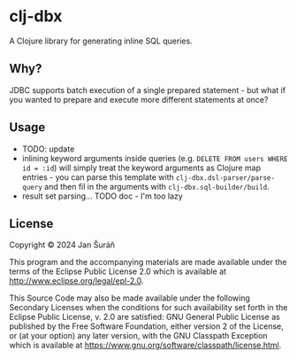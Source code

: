 # clj-dbx
A Clojure library for generating inline SQL queries.

## Why?

JDBC supports batch execution of a single prepared statement - but what if you wanted to prepare
and execute more different statements at once?

## Usage
- TODO: update
- inlining keyword arguments inside queries (e.g. `DELETE FROM users WHERE id = :id`) will simply
treat the keyword arguments as Clojure map entries - you can parse this template with
`clj-dbx.dsl-parser/parse-query` and then fil in the arguments with `clj-dbx.sql-builder/build`.
- result set parsing... TODO doc - I'm too lazy

## License

Copyright © 2024 Jan Šuráň

This program and the accompanying materials are made available under the
terms of the Eclipse Public License 2.0 which is available at
http://www.eclipse.org/legal/epl-2.0.

This Source Code may also be made available under the following Secondary
Licenses when the conditions for such availability set forth in the Eclipse
Public License, v. 2.0 are satisfied: GNU General Public License as published by
the Free Software Foundation, either version 2 of the License, or (at your
option) any later version, with the GNU Classpath Exception which is available
at https://www.gnu.org/software/classpath/license.html.
